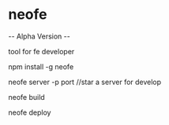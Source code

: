 # neofe

-- Alpha Version --

tool for fe developer 

npm install -g neofe

neofe server -p  port  //star a server for develop

neofe build

neofe deploy  

